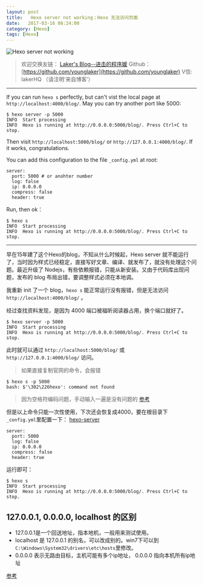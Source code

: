 ```yaml
---
layout: post
title:   Hexo server not working；Hexo 无法访问页面
date:   2017-03-16 08:24:00
category: [Hexo]
tags: [Hexo]
---
```


![Hexo server not working][1]

<!--more-->

> 欢迎交换友链： [Laker's Blog--进击的程序媛](http://laker.me/blog)
> Github：[https://github.com/younglaker](https://github.com/younglaker)
> V信: lakerHQ （请注明‘来自博客’）

---
If you can run `hexo s` perfectly, but can't vist the local page at `http://localhost:4000/blog/`. May you can try another port like 5000:

```
$ hexo server -p 5000
INFO  Start processing
INFO  Hexo is running at http://0.0.0.0:5000/blog/. Press Ctrl+C to stop.
```

Then visit `http://localhost:5000/blog/` or `http://127.0.0.1:4000/blog/`. If it works, congratulations.

You can add this configuration to the file `_config.yml` at root:

```
server:
  port: 5000 # or anohter number
  log: false
  ip: 0.0.0.0
  compress: false
  header: true
```

Run, then ok：
```
$ hexo s
INFO  Start processing
INFO  Hexo is running at http://0.0.0.0:5000/blog/. Press Ctrl+C to stop.
```

---

早在15年建了这个Hexo的blog，不知从什么时候起，Hexo server 就不能运行了，当时因为样式已经稳定，直接写好文章、编译、就发布了，就没有处理这个问题。最近升级了 Nodejs，有些依赖报错，只能从新安装。又由于代码库出现问题，发布的 blog 布局出错，要调整样式必须在本地调。

我重新 init 了一个 blog，`hexo s` 能正常运行没有报错，但是无法访问 `http://localhost:4000/blog/` 。

经过查找资料发现，是因为 4000 端口被福昕阅读器占用，换个端口就好了。

```
$ hexo server -p 5000
INFO  Start processing
INFO  Hexo is running at http://0.0.0.0:5000/blog/. Press Ctrl+C to stop.
```

此时就可以通过 `http://localhost:5000/blog/` 或 `http://127.0.0.1:4000/blog/` 访问。

> 如果直接复制官网的命令，会报错
```
$ hexo s -p 5000
bash: $'\302\226hexo': command not found
```
> 因为空格符编码问题，手动输入一遍是没有问题的
> [参考][2]

但是以上命令只能一次性使用，下次还会恢复成4000，要在根目录下`_config.yml`里配置一下：
[hexo-server][3]
```
server:
  port: 5000
  log: false
  ip: 0.0.0.0
  compress: false
  header: true
```

运行即可：

```
$ hexo s
INFO  Start processing
INFO  Hexo is running at http://0.0.0.0:5000/blog/. Press Ctrl+C to stop.
```

## 127.0.0.1, 0.0.0.0, localhost 的区别

- 127.0.0.1是一个回送地址，指本地机，一般用来测试使用。
- localhost 是 127.0.0.1 的别名，可以改成别的。win7下可以到
`C:\Windows\System32\drivers\etc\hosts`里修改。
- 0.0.0.0 表示无路由目标，主机可能有多个ip地址， 0.0.0.0 指向本机所有ip地址

[参考][4]

  [1]: http://77g54f.com1.z0.glb.clouddn.com/bgt-20170316.png?imageView2/1/q/100|watermark/1/image/aHR0cDovLzc3ZzU0Zi5jb20xLnowLmdsYi5jbG91ZGRuLmNvbS9sYWtlcjEucG5n/dissolve/100/gravity/South/dy/10
  [2]: http://superuser.com/questions/670867/why-do-i-sometimes-get-sh-302-211-command-not-found-in-xterm-sh/1123368#1123368
  [3]: https://github.com/hexojs/hexo-server
  [4]: https://www.howtogeek.com/225487/what-is-the-difference-between-127.0.0.1-and-0.0.0.0/


